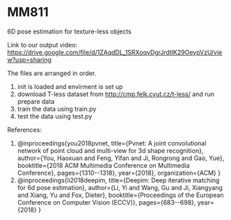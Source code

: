 # MM811
6D pose estimation for texture-less objects

Link to our output video: https://drive.google.com/file/d/1ZAqdDL_1SRXoqvDgrJrdtlK29OeypVzU/view?usp=sharing

The files are arranged in order. 
1. init is loaded and envirment is set up
2. download T-less dataset from http://cmp.felk.cvut.cz/t-less/ and run prepare data
3. train the data using train.py
4. test the data using test.py

References:
1. @inproceedings{you2018pvnet,
  title={Pvnet: A joint convolutional network of point cloud and multi-view for 3d shape recognition},
  author={You, Haoxuan and Feng, Yifan and Ji, Rongrong and Gao, Yue},
  booktitle={2018 ACM Multimedia Conference on Multimedia Conference},
  pages={1310--1318},
  year={2018},
  organization={ACM}
}
2. @inproceedings{li2018deepim,
  title={Deepim: Deep iterative matching for 6d pose estimation},
  author={Li, Yi and Wang, Gu and Ji, Xiangyang and Xiang, Yu and Fox, Dieter},
  booktitle={Proceedings of the European Conference on Computer Vision (ECCV)},
  pages={683--698},
  year={2018}
}

